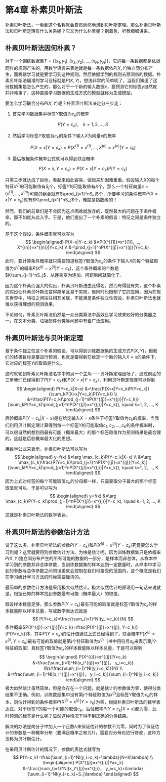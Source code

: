# 第4章 朴素贝叶斯法

朴素贝叶斯法，一看到这个名称就会自然而然地想到贝叶斯定理。那么朴素贝叶斯法和贝叶斯定理有什么关系呢？它又为什么朴素呢？别着急，听我细细讲来。

## 朴素贝叶斯法因何朴素？

对于一个训练数据集$T=\{(x_1, y_1), (x_2, y_2), ..., (x_N, y_N)\}$，它的每一条数据都是依据同样的规则产生的，用数学语言来表达就是每一条数据依$P(X, Y)$独立同分布产生，而机器学习就是要学习到这种规则，然后依据学到的规则去预测新的数据。朴素贝叶斯法瞄准的学习目标就是$P(X, Y)$，想法非常的简单明了，当我们知道了这份数据集是怎么产生的，那么对于一个新的输入数据$x$，要预测它的标签$y$自然就并非难事了，这种直接学习数据的生成方式的模型就称为生成模型。

要怎么学习联合分布$P(X, Y)$呢？朴素贝叶斯法决定分三步走：

1) 首先学习数据集中标签$Y$取值为$c_k$的概率

$$
P(Y=c_k),\quad k=1, 2, ..., K
$$

2. 然后学习标签$Y$取值为$c_k$的条件下输入$X$为向量$x$的概率

$$
P(X=x|Y=c_k)=P(X^{(1)}=x^{(1)}, ..., X^{(n)}=x^{(n)}|Y=c_k)
$$

3. 最后根据条件概率公式就可以得到联合概率

$$
P(X=x,Y=c_k)=P(X=x|Y=c_k)P(Y=c_k)
$$

只需三步就达成了目标，看起来如此容易，做起来却困难重重。假设输入$X$的每个特征$x^{(j)}$的可能取值有$S_j$个，标签$Y$的可能取值有$K$个，那么一个特征向量$x=(x^{(1)}, ..., x^{(n)})$可能的组合就有$\prod_{j=1}^nS_j$个，所要学习的条件概率$P(X=x|Y=c_k)$就有$K\prod_{j=1}^nS_j$个，难度是指数级的！

然而，我们的前辈们是不会因为这点困难就放弃的，既然最大的问题在于条件概率，那不如就从此入手。于是，他们提出了一个朴素的假设：特征之间是条件独立的。

基于这个假设，条件概率就可以写为
$$
\begin{aligned}
P(X=x|Y=c_k)
&=P(X^{(1)}=x^{(1)}, ..., X^{(n)}=x^{(n)}|Y=c_k) \\
&=\prod_{j=1}^nP(X^{(j)}=x^{(j)}|Y=c_k)
\end{aligned}
$$
此时，要计算条件概率就只需要知道标签$Y$取值为$c_k$的条件下输入$X$的每个特征取值为$x^{(j)}$的概率$P(X^{(j)}=x^{(j)}|Y=c_k)$，这个条件概率的个数是$K\sum_{j=1}^nS_j$，从连乘变为连加，问题瞬间就简化了。

因为这个朴素而强大的假设，朴素贝叶斯法由此得名。然而有得就有失，这个朴素的假设让朴素贝叶斯法变得简单且易于实现，但同时也限制了它的应用，因为在现实世界中，特征之间往往相互关联，不能满足条件独立性假设，朴素贝叶斯法也就难以获得理想的预测效果。

不论如何，朴素贝叶斯法仍然是一众分类算法中高效且学习效果较好的分类器之一，在文本分类、垃圾邮件分类等问题中有着广泛应用。

## 朴素贝叶斯法与贝叶斯定理

基于条件独立性这个朴素的假设，可以得到训练数据集的生成方式$P(X, Y)$，但我们的终极目标是要进行预测，也就是要得到在给定一个新的输入$X=x$的条件下，它对应的标签$Y$的取值是什么。

这时就轮到朴素贝叶斯法名字中的另一个主角——贝叶斯定理出场了，通过前面的三步我们已经得到了$P(Y=c_k)$和$P(X=x|Y=c_k)$，利用贝叶斯定理就可以得到
$$
\begin{aligned}
P(Y=c_k|X=x)
&=\frac{P(X=x|Y=c_k)P(Y=c_k)}{\sum_kP(X=x|Y=c_k)P(Y=c_k)} \\
&=\frac{P(Y=c_k)\prod_{j=1}^nP(X^{(j)}=x^{(j)}|Y=c_k)}{\sum_kP(Y=c_k)\prod_{j=1}^nP(X^{(j)}=x^{(j)}|Y=c_k)}, \quad k=1, 2, ..., K
\end{aligned}
$$
后验概率$P(Y=c_k|X=x)$是在给定输入$X=x$条件下标签$Y$取值为$c_k$的概率，当我们利用贝叶斯定理计算得到每一个标签$Y$的可能取值$c_1, c_2, ..., c_K$的条件概率时，可以很自然的想到用最有可能（概率最大）的那个标签取值作为预测结果是最合理的，这就是后验概率最大化的思想。

用数学公式来表示，朴素贝叶斯法可以写为
$$
\begin{aligned}
y=f(x)
&=\arg \max_{c_k}P(Y=c_k|X=x) \\
&=\arg \max_{c_k}\frac{P(Y=c_k)\prod_{j=1}^nP(X^{(j)}=x^{(j)}|Y=c_k)}{\sum_kP(Y=c_k)\prod_{j=1}^nP(X^{(j)}=x^{(j)}|Y=c_k)}, \quad k=1, 2, ..., K
\end{aligned}
$$
因为上式对标签的每个可能取值$c_k$的分母都一样，只需要取分子最大的那个标签取值就可以，于是可以写为
$$
\begin{aligned}
y=f(x)
&=\arg \max_{c_k}P(Y=c_k)\prod_{j=1}^nP(X^{(j)}=x^{(j)}|Y=c_k), \quad k=1, 2, ..., K
\end{aligned}
$$
这就是朴素贝叶斯法的数学表达。

## 朴素贝叶斯法的参数估计方法

说了这么多，朴素贝叶斯法的参数$P(Y=c_k)$和$P(X^{(j)}=x^{(j)}|Y=c_k)$究竟要怎么学习到呢？这里就要用到参数估计方法。为啥是估计呢，因为训练数据集只是依概率$P(X, Y)$独立同分布产生的所有可能的数据的一部分，是样本而非总体，从样本中学习到的参数并非总体参数，当训练数据集的样本达到一定数量时，从样本中学习到的参数与总体参数之间的误差就会控制在我们可接受的范围内，这个概念是我们在学习统计学习方法的时候需要厘清的。

最简单的参数估计方法是采用极大似然估计。极大似然估计的原理用一句话来说就是，根据已知的样本找到参数最有可能（概率最大）的取值。

假设样本数量足够，那么参数$P(Y=c_k)$最有可能的取值就是标签$Y$取值为$c_k$的样本数量除以样本总量，写成数学表达式就是
$$
P(Y=c_k)=\frac{\sum_{i=1}^NI(y_i=c_k)}{N}
$$
条件概率$P(X^{(j)}=x^{(j)}|Y=c_k)=\frac{P(X^{(j)}=x^{(j)}, Y=c_k)}{P(Y=c_k)}$，其中$P(Y=c_k)$的估计值通过上式已经得到了，联合概率$P(X^{(j)}=x^{(j)}, Y=c_k)$最有可能的取值就是第$j$个特征取值为$x^{(j)}$（书中用符号$a_{jl}$来表示第$j$个特征的取值）且标签$Y$取值为$c_k$的样本数量除以样本总量，于是可以得到
$$
\begin{aligned}
P(X^{(j)}=x^{(j)}|Y=c_k)
&=\frac{\sum_{i=1}^NI(x_i^{(j)}=x^{(j)}， y_i=c_k)}{N}/\frac{\sum_{i=1}^NI(y_i=c_k)}{N} \\
&=\frac{\sum_{i=1}^NI(x_i^{(j)}=x^{(j)}， y_i=c_k)}{\sum_{i=1}^NI(y_i=c_k)}
\end{aligned}
$$
极大似然估计虽然简单，但是会存在一个问题，就是估计的参数值为零，使得分类结果不正确。例如，训练数据集中没有第$j$个特征取值为$x^{(j)}$且标签$Y$取值为$c_k$的样本，则估计得到的条件概率$P(X^{(j)}=x^{(j)}|Y=c_k)$为零，根据朴素贝叶斯法的数学表达式，对于标签$Y$的每一个可能的取值$c_k$，后验概率$P(Y=c_k|X=x)$都为零，此时预测的标签是什么呢？显然这种情况下得不到正确的分类结果。

解决的办法是向分子中加入一个正数$\lambda$来保证估计的参数不为零，同时为了保证估计的参数是一种概率分布（要满足概率之和为1），需要对分母也进行修改，这种方法称为贝叶斯估计。

在采用贝叶斯估计的情况下，参数的表达式就写为
$$
P(Y=c_k)=\frac{\sum_{i=1}^NI(y_i=c_k)+\lambda}{N+K\lambda} \\
\begin{aligned}
P(X^{(j)}=x^{(j)}|Y=c_k)
&=\frac{\sum_{i=1}^NI(x_i^{(j)}=x^{(j)}， y_i=c_k)+\lambda}{\sum_{i=1}^NI(y_i=c_k)+S_j\lambda}
\end{aligned}
$$
